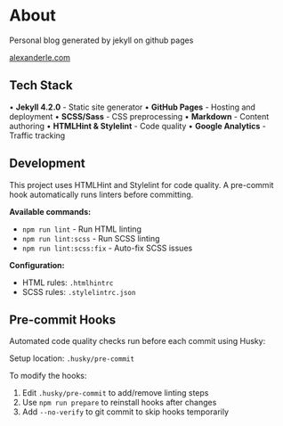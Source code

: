 # About

Personal blog generated by jekyll on github pages

[alexanderle.com](https://alexanderle.com/)

## Tech Stack

• **Jekyll 4.2.0** - Static site generator
• **GitHub Pages** - Hosting and deployment
• **SCSS/Sass** - CSS preprocessing
• **Markdown** - Content authoring
• **HTMLHint & Stylelint** - Code quality
• **Google Analytics** - Traffic tracking

## Development

This project uses HTMLHint and Stylelint for code quality. A pre-commit hook automatically runs linters before committing.

**Available commands:**

- `npm run lint` - Run HTML linting
- `npm run lint:scss` - Run SCSS linting
- `npm run lint:scss:fix` - Auto-fix SCSS issues

**Configuration:**

- HTML rules: `.htmlhintrc`
- SCSS rules: `.stylelintrc.json`

## Pre-commit Hooks

Automated code quality checks run before each commit using Husky:

Setup location: `.husky/pre-commit`

To modify the hooks:

1. Edit `.husky/pre-commit` to add/remove linting steps
2. Use `npm run prepare` to reinstall hooks after changes
3. Add `--no-verify` to git commit to skip hooks temporarily
